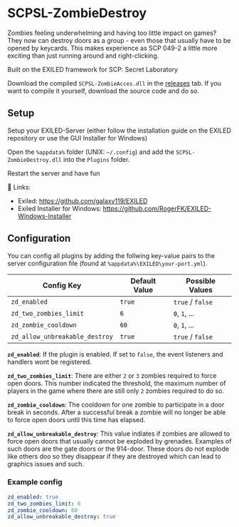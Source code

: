 # SCPSL-ZombieDestroy

Zombies feeling underwhelming and having too little impact on games? They now can destroy
doors as a group - even those that usually have to be opened by keycards. This makes
experience as SCP 049-2 a little more exciting than just running around and right-clicking.

Built on the EXILED framework for SCP: Secret Laboratory

Download the compiled `SCPSL-ZombieAcces.dll` in the [releases](https://github.com/DWalz/SCPSL-ZombieDestroy/releases) tab.
If you want to compile it yourself, download the source code and do so.


## Setup

Setup your EXILED-Server (either follow the installation guide on the EXILED repository or use the GUI Installer for Windows)

Open the `%appdata%` folder (UNIX: `~/.config`) and add the `SCPSL-ZombieDestroy.dll` into the `Plugins` folder.

Restart the server and have fun

🔗 Links:

 - Exiled: https://github.com/galaxy119/EXILED
 - Exiled Installer for Windows: https://github.com/RogerFK/EXILED-Windows-Installer
 
 
 ## Configuration
 
 You can config all plugins by adding the follwing key-value pairs to the server 
 configuration file (found at `%appdata%\EXILED\your-port.yml`).
 
| Config Key                     | Default Value | Possible Values  |
|--------------------------------|---------------|------------------|
| `zd_enabled`                   | `true`        | `true` / `false` |
| `zd_two_zombies_limit`         | `6`           | `0`, `1`, ...    |
| `zd_zombie_cooldown`           | `60`          | `0`, `1`, ...    |
| `zd_allow_unbreakable_destroy` | `true`        | `true` / `false` |

**`zd_enabled`**: If the plugin is enabled. If set to `false`, 
the event listeners and handlers wont be registered.

**`zd_two_zombies_limit`**: There are either `2` or `3` zombies required to force
open doors. This number indicated the threshold, the maximum number of players in the game
where there are still only `2` zombies required to do so.

**`zd_zombie_cooldown`**: The cooldown for one zombie to participate in a door break in seconds.
After a successful break a zombie will no longer be able to force open doors until this time has
elapsed.

**`zd_allow_unbreakable_destroy`**: This value indiates if zombies are allowed to force open
doors that usually cannot be exploded by grenades. Examples of such doors are the gate doors
or the 914-door. These doors do not explode like others doo so they disappear if they are destroyed
which can lead to graphics issues and such.


### Example config

```yaml
zd_enabled: true
zd_two_zombies_limit: 6
zd_zombie_cooldown: 60
zd_allow_unbreakable_destroy: true
```
